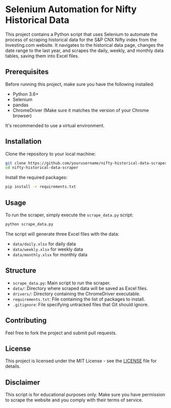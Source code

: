 # Selenium Automation for Nifty Historical Data

This project contains a Python script that uses Selenium to automate the process of scraping historical data for the S&P CNX Nifty index from the Investing.com website. It navigates to the historical data page, changes the date range to the last year, and scrapes the daily, weekly, and monthly data tables, saving them into Excel files.

## Prerequisites

Before running this project, make sure you have the following installed:
- Python 3.6+
- Selenium
- pandas
- ChromeDriver (Make sure it matches the version of your Chrome browser)

It's recommended to use a virtual environment.

## Installation

Clone the repository to your local machine:

```bash
git clone https://github.com/yourusername/nifty-historical-data-scraper.git
cd nifty-historical-data-scraper
```

Install the required packages:

```bash
pip install -r requirements.txt
```

## Usage

To run the scraper, simply execute the `scrape_data.py` script:

```bash
python scrape_data.py
```

The script will generate three Excel files with the data:
- `data/daily.xlsx` for daily data
- `data/weekly.xlsx` for weekly data
- `data/monthly.xlsx` for monthly data

## Structure

- `scrape_data.py`: Main script to run the scraper.
- `data/`: Directory where scraped data will be saved as Excel files.
- `drivers/`: Directory containing the ChromeDriver executable.
- `requirements.txt`: File containing the list of packages to install.
- `.gitignore`: File specifying untracked files that Git should ignore.

## Contributing

Feel free to fork the project and submit pull requests.

## License

This project is licensed under the MIT License - see the [LICENSE](LICENSE) file for details.

## Disclaimer

This script is for educational purposes only. Make sure you have permission to scrape the website and you comply with their terms of service.


